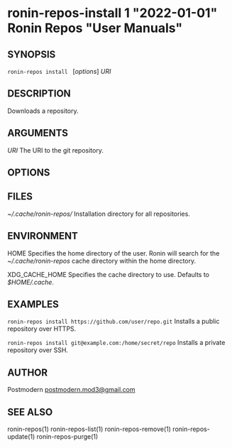 # ronin-repos-install 1 "2022-01-01" Ronin Repos "User Manuals"

## SYNOPSIS

`ronin-repos install ` [*options*] *URI*

## DESCRIPTION

Downloads a repository.

## ARGUMENTS

*URI*
	The URI to the git repository.

## OPTIONS

## FILES

*~/.cache/ronin-repos/*
	Installation directory for all repositories.

## ENVIRONMENT

HOME
	Specifies the home directory of the user. Ronin will search for the
	*~/.cache/ronin-repos* cache directory within the home directory.

XDG_CACHE_HOME
  Specifies the cache directory to use. Defaults to *$HOME/.cache*.

## EXAMPLES

`ronin-repos install https://github.com/user/repo.git`
	Installs a public repository over HTTPS.

`ronin-repos install git@example.com:/home/secret/repo`
	Installs a private repository over SSH.

## AUTHOR

Postmodern <postmodern.mod3@gmail.com>

## SEE ALSO

ronin-repos(1) ronin-repos-list(1) ronin-repos-remove(1) ronin-repos-update(1) ronin-repos-purge(1)
